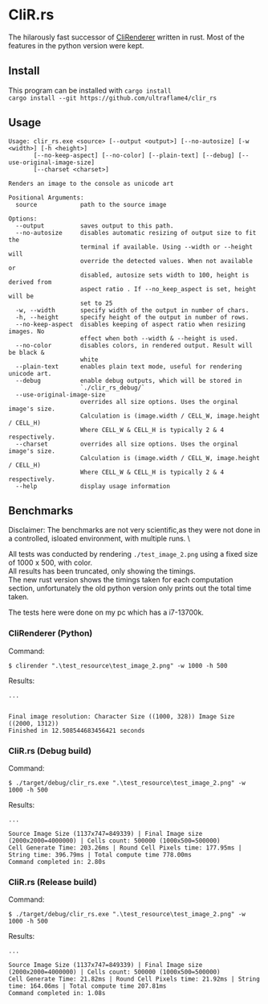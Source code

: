 # CliR.rs
The hilarously fast successor of [CliRenderer](https://github.com/ultraflame4/CliR/) written in rust. Most of the features in the python version were kept.

## Install
This program can be installed with `cargo install` \
`cargo install --git https://github.com/ultraflame4/clir_rs`

## Usage
```
Usage: clir_rs.exe <source> [--output <output>] [--no-autosize] [-w <width>] [-h <height>]
       [--no-keep-aspect] [--no-color] [--plain-text] [--debug] [--use-original-image-size]
       [--charset <charset>]

Renders an image to the console as unicode art

Positional Arguments:
  source            path to the source image

Options:
  --output          saves output to this path.
  --no-autosize     disables automatic resizing of output size to fit the
                    terminal if available. Using --width or --height will
                    override the detected values. When not available or
                    disabled, autosize sets width to 100, height is derived from
                    aspect ratio . If --no_keep_aspect is set, height will be
                    set to 25
  -w, --width       specify width of the output in number of chars.
  -h, --height      specify height of the output in number of rows.
  --no-keep-aspect  disables keeping of aspect ratio when resizing images. No
                    effect when both --width & --height is used.
  --no-color        disables colors, in rendered output. Result will be black &
                    white
  --plain-text      enables plain text mode, useful for rendering unicode art.
  --debug           enable debug outputs, which will be stored in
                    `./clir_rs_debug/`
  --use-original-image-size
                    overrides all size options. Uses the orginal image's size.
                    Calculation is (image.width / CELL_W, image.height / CELL_H)
                    Where CELL_W & CELL_H is typically 2 & 4 respectively.
  --charset         overrides all size options. Uses the orginal image's size.
                    Calculation is (image.width / CELL_W, image.height / CELL_H)
                    Where CELL_W & CELL_H is typically 2 & 4 respectively.
  --help            display usage information
```


## Benchmarks
Disclaimer: The benchmarks are not very scientific,as they were not done in a controlled, isloated environment, with multiple runs. \

All tests was conducted by rendering `./test_image_2.png` using a fixed size of 1000 x 500, with color. \
All results has been truncated, only showing the timings. \
The new rust version shows the timings taken for each computation section, unfortunately the old python version only prints out the total time taken.

The tests here were done on my pc which has a i7-13700k.

### CliRenderer (Python)
Command:
```shell
$ clirender ".\test_resource\test_image_2.png" -w 1000 -h 500
```

Results:
```shell
...


Final image resolution: Character Size ((1000, 328)) Image Size ((2000, 1312))
Finished in 12.508544683456421 seconds
```

### CliR.rs (Debug build)
Command:
```shell
$ ./target/debug/clir_rs.exe ".\test_resource\test_image_2.png" -w 1000 -h 500
```

Results:
```shell
...

Source Image Size (1137x747=849339) | Final Image size (2000x2000=4000000) | Cells count: 500000 (1000x500=500000)
Cell Generate Time: 203.26ms | Round Cell Pixels time: 177.95ms | String time: 396.79ms | Total compute time 778.00ms
Command completed in: 2.80s
```

### CliR.rs (Release build)
Command:
```shell
$ ./target/debug/clir_rs.exe ".\test_resource\test_image_2.png" -w 1000 -h 500
```

Results:
```shellcli
...

Source Image Size (1137x747=849339) | Final Image size (2000x2000=4000000) | Cells count: 500000 (1000x500=500000)
Cell Generate Time: 21.82ms | Round Cell Pixels time: 21.92ms | String time: 164.06ms | Total compute time 207.81ms
Command completed in: 1.08s
```
